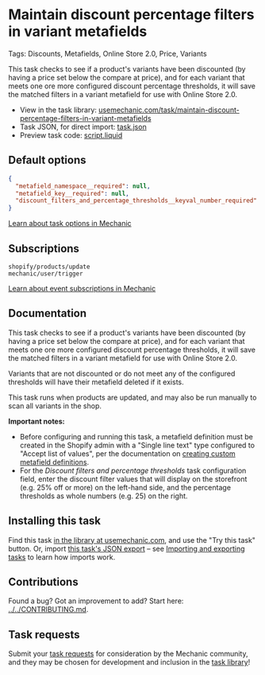 # Maintain discount percentage filters in variant metafields

Tags: Discounts, Metafields, Online Store 2.0, Price, Variants

This task checks to see if a product's variants have been discounted (by having a price set below the compare at price), and for each variant that meets one ore more configured discount percentage thresholds, it will save the matched filters in a variant metafield for use with Online Store 2.0.

* View in the task library: [usemechanic.com/task/maintain-discount-percentage-filters-in-variant-metafields](https://usemechanic.com/task/maintain-discount-percentage-filters-in-variant-metafields)
* Task JSON, for direct import: [task.json](../../tasks/maintain-discount-percentage-filters-in-variant-metafields.json)
* Preview task code: [script.liquid](./script.liquid)

## Default options

```json
{
  "metafield_namespace__required": null,
  "metafield_key__required": null,
  "discount_filters_and_percentage_thresholds__keyval_number_required": null
}
```

[Learn about task options in Mechanic](https://docs.usemechanic.com/article/471-task-options)

## Subscriptions

```liquid
shopify/products/update
mechanic/user/trigger
```

[Learn about event subscriptions in Mechanic](https://docs.usemechanic.com/article/408-subscriptions)

## Documentation

This task checks to see if a product's variants have been discounted (by having a price set below the compare at price), and for each variant that meets one ore more configured discount percentage thresholds, it will save the matched filters in a variant metafield for use with Online Store 2.0.

Variants that are not discounted or do not meet any of the configured thresholds will have their metafield deleted if it exists.

This task runs when products are updated, and may also be run manually to scan all variants in the shop.

**Important notes:**
- Before configuring and running this task, a metafield definition must be created in the Shopify admin with a "Single line text" type configured to "Accept list of values", per the documentation on [creating custom metafield definitions](https://help.shopify.com/en/manual/metafields/metafield-definitions/creating-custom-metafield-definitions).
- For the _Discount filters and percentage thresholds_ task configuration field, enter the discount filter values that will display on the storefront (e.g. 25% off or more) on the left-hand side, and the percentage thresholds as whole numbers (e.g. 25) on the right.

## Installing this task

Find this task [in the library at usemechanic.com](https://usemechanic.com/task/maintain-discount-percentage-filters-in-variant-metafields), and use the "Try this task" button. Or, import [this task's JSON export](../../tasks/maintain-discount-percentage-filters-in-variant-metafields.json) – see [Importing and exporting tasks](https://docs.usemechanic.com/article/505-importing-and-exporting-tasks) to learn how imports work.

## Contributions

Found a bug? Got an improvement to add? Start here: [../../CONTRIBUTING.md](../../CONTRIBUTING.md).

## Task requests

Submit your [task requests](https://mechanic.canny.io/task-requests) for consideration by the Mechanic community, and they may be chosen for development and inclusion in the [task library](https://tasks.mechanic.dev/)!
